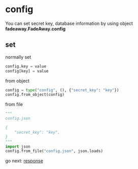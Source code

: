 # config

You can set secret key, database information by using object **fadeaway.FadeAway.config**

## set

normally set

```python
config.key = value
config[key] = value
```

from object

```python
config = type("config", (), {"secret_key": "key"})
config.from_object(config)
```

from file

```python
"""
config.json

{
    "secret_key": "key",
}
"""
import json
config.from_file("config.json", json.loads)
```

go next: [response](response.md)
